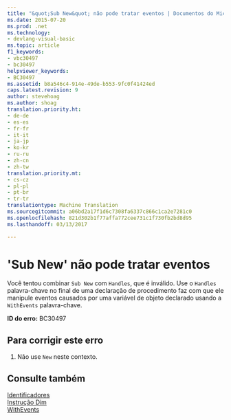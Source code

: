 ```yaml
---
title: "&quot;Sub New&quot; não pode tratar eventos | Documentos do Microsoft"
ms.date: 2015-07-20
ms.prod: .net
ms.technology:
- devlang-visual-basic
ms.topic: article
f1_keywords:
- vbc30497
- bc30497
helpviewer_keywords:
- BC30497
ms.assetid: b8a546c4-914e-49de-b553-9fc0f41424ed
caps.latest.revision: 9
author: stevehoag
ms.author: shoag
translation.priority.ht:
- de-de
- es-es
- fr-fr
- it-it
- ja-jp
- ko-kr
- ru-ru
- zh-cn
- zh-tw
translation.priority.mt:
- cs-cz
- pl-pl
- pt-br
- tr-tr
translationtype: Machine Translation
ms.sourcegitcommit: a06bd2a17f1d6c7308fa6337c866c1ca2e7281c0
ms.openlocfilehash: 821d302b1f77affa772cee731c1f730fb2bd8d95
ms.lasthandoff: 03/13/2017

---
```

# <a name="39sub-new39-cannot-handle-events"></a>'Sub New' não pode tratar eventos
Você tentou combinar `Sub New` com `Handles`, que é inválido. Use o `Handles` palavra-chave no final de uma declaração de procedimento faz com que ele manipule eventos causados por uma variável de objeto declarado usando a `WithEvents` palavra-chave.  
  
 **ID do erro:** BC30497  
  
## <a name="to-correct-this-error"></a>Para corrigir este erro  
  
1.  Não use `New` neste contexto.  
  
## <a name="see-also"></a>Consulte também  
 [Identificadores](../../visual-basic/language-reference/statements/handles-clause.md)   
 [Instrução Dim](../../visual-basic/language-reference/statements/dim-statement.md)   
 [WithEvents](../../visual-basic/language-reference/modifiers/withevents.md)

